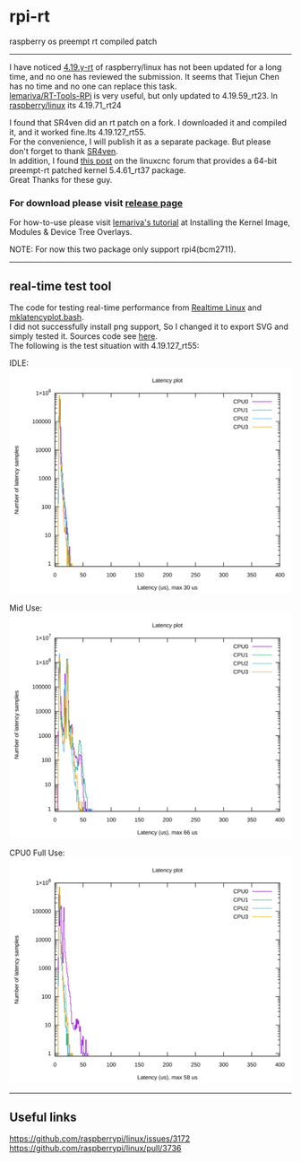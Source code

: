 # rpi-rt

raspberry os preempt rt compiled patch

--------------------------------

I have noticed [4.19.y-rt](https://github.com/raspberrypi/linux/tree/rpi-4.19.y-rt) of raspberry/linux has not been updated for a long time, and no one has reviewed the submission. It seems that Tiejun Chen has no time and no one can replace this task.  
[lemariva/RT-Tools-RPi](https://github.com/lemariva/RT-Tools-RPi) is very useful, but only updated to 4.19.59_rt23. In [raspberry/linux](https://github.com/raspberrypi/linux/tree/rpi-4.19.y-rt) its 4.19.71_rt24  

I found that SR4ven did an rt patch on a fork. I downloaded it and compiled it, and it worked fine.Its 4.19.127_rt55.  
For the convenience, I will publish it as a separate package. But please don't forget to thank [SR4ven](https://github.com/SR4ven/linux).  
In addition, I found [this post](https://forum.linuxcnc.org/9-installing-linuxcnc/39779-rpi4-raspbian-64-bit-linuxcnc?start=10#181585) on the linuxcnc forum that provides a 64-bit preempt-rt patched kernel 5.4.61_rt37 package.  
Great Thanks for these guy.

### For download please visit [release page](https://github.com/feecat/rpi-rt/releases)
For how-to-use please visit [lemariva's tutorial](https://lemariva.com/blog/2019/09/raspberry-pi-4b-preempt-rt-kernel-419y-performance-test) at Installing the Kernel Image, Modules & Device Tree Overlays.  

NOTE: For now this two package only support rpi4(bcm2711).

--------------------------------

## real-time test tool

The code for testing real-time performance from [Realtime Linux](https://medium.com/@patdhlk/realtime-linux-e97628b51d5d) and [mklatencyplot.bash](https://www.osadl.org/uploads/media/mklatencyplot.bash).  
I did not successfully install png support, So I changed it to export SVG and simply tested it. Sources code see [here](https://github.com/feecat/rpi-rt/blob/main/docs/mklatencyplot.bash).  
The following is the test situation with 4.19.127_rt55:  

IDLE:  
![](https://github.com/feecat/rpi-rt/blob/main/docs/idle.svg)

Mid Use:  
![](https://github.com/feecat/rpi-rt/blob/main/docs/mid.svg)

CPU0 Full Use:  
![](https://github.com/feecat/rpi-rt/blob/main/docs/high.svg)

--------------------------------

## Useful links

https://github.com/raspberrypi/linux/issues/3172  
https://github.com/raspberrypi/linux/pull/3736  


